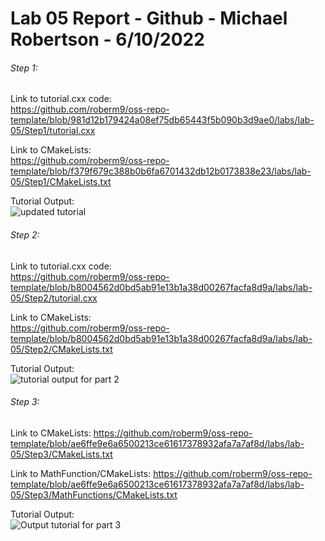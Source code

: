 # Lab 05 Report - Github - Michael Robertson - 6/10/2022  

###### Step 1:  
Link to tutorial.cxx code:  
https://github.com/roberm9/oss-repo-template/blob/981d12b179424a08ef75db65443f5b090b3d9ae0/labs/lab-05/Step1/tutorial.cxx  

Link to CMakeLists:  
https://github.com/roberm9/oss-repo-template/blob/f379f679c388b0b6fa6701432db12b0173838e23/labs/lab-05/Step1/CMakeLists.txt  

Tutorial Output:   
![updated tutorial](https://user-images.githubusercontent.com/95317029/174329783-75f95390-5ce7-42a0-8bd7-d3ec41b59ce7.PNG)  

###### Step 2:  
Link to tutorial.cxx code:  
https://github.com/roberm9/oss-repo-template/blob/b8004562d0bd5ab91e13b1a38d00267facfa8d9a/labs/lab-05/Step2/tutorial.cxx  

Link to CMakeLists:  
https://github.com/roberm9/oss-repo-template/blob/b8004562d0bd5ab91e13b1a38d00267facfa8d9a/labs/lab-05/Step2/CMakeLists.txt  

Tutorial Output:  
![tutorial output for part 2](https://user-images.githubusercontent.com/95317029/174336689-07709b78-f7fe-4e6f-854a-f56820808efc.PNG)  


###### Step 3:  
Link to CMakeLists:
https://github.com/roberm9/oss-repo-template/blob/ae6ffe9e6a6500213ce61617378932afa7a7af8d/labs/lab-05/Step3/CMakeLists.txt  

Link to MathFunction/CMakeLists:
https://github.com/roberm9/oss-repo-template/blob/ae6ffe9e6a6500213ce61617378932afa7a7af8d/labs/lab-05/Step3/MathFunctions/CMakeLists.txt  

Tutorial Output:  
![Output tutorial for part 3](https://user-images.githubusercontent.com/95317029/174338960-23902969-1844-492f-b433-e50888766667.PNG)  




